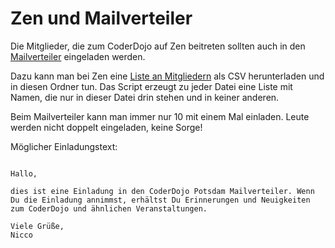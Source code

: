 Zen und Mailverteiler
=====================

Die Mitglieder, die zum CoderDojo auf Zen beitreten sollten auch in den [Mailverteiler](https://groups.google.com/forum/#!forum/coderdojopotsdam)
eingeladen werden.

Dazu kann man bei Zen eine [Liste an Mitgliedern](https://zen.coderdojo.com/dashboard/my-dojos/0be123e7-c9be-4002-a3cf-f0c8550f749a/users) als CSV herunterladen und in diesen Ordner tun.
Das Script erzeugt zu jeder Datei eine Liste mit Namen,
die nur in dieser Datei drin stehen und in keiner anderen.

Beim Mailverteiler kann man immer nur 10 mit einem Mal einladen.
Leute werden nicht doppelt eingeladen, keine Sorge!

Möglicher Einladungstext:

```

Hallo, 

dies ist eine Einladung in den CoderDojo Potsdam Mailverteiler. Wenn Du die Einladung annimmst, erhältst Du Erinnerungen und Neuigkeiten zum CoderDojo und ähnlichen Veranstaltungen.

Viele Grüße,
Nicco

```